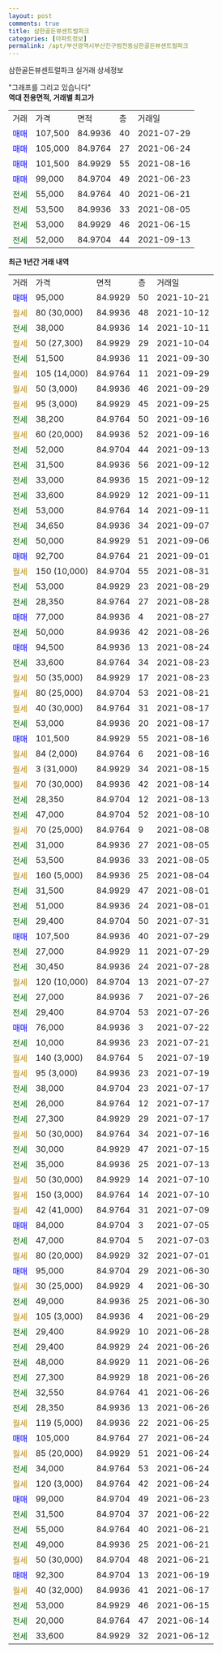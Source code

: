 ```yaml
---
layout: post
comments: true
title: 삼한골든뷰센트럴파크
categories: [아파트정보]
permalink: /apt/부산광역시부산진구범전동삼한골든뷰센트럴파크
---
```


삼한골든뷰센트럴파크 실거래 상세정보

<script type="text/javascript">
  google.charts.load('current', {'packages':['line', 'corechart']});
  google.charts.setOnLoadCallback(drawChart);

  function drawChart() {
    var data = new google.visualization.DataTable();
    data.addColumn('date', '거래일');
    data.addColumn('number', "매매");
    data.addColumn('number', "전세");
    data.addColumn('number', "전매");

    data.addRows([[new Date(Date.parse("2021-10-21")), 95000, null, null], [new Date(Date.parse("2021-10-12")), null, null, null], [new Date(Date.parse("2021-10-11")), null, 38000, null], [new Date(Date.parse("2021-10-04")), null, null, null], [new Date(Date.parse("2021-09-30")), null, 51500, null], [new Date(Date.parse("2021-09-29")), null, null, null], [new Date(Date.parse("2021-09-29")), null, null, null], [new Date(Date.parse("2021-09-25")), null, null, null], [new Date(Date.parse("2021-09-16")), null, 38200, null], [new Date(Date.parse("2021-09-16")), null, null, null], [new Date(Date.parse("2021-09-13")), null, 52000, null], [new Date(Date.parse("2021-09-12")), null, 31500, null], [new Date(Date.parse("2021-09-12")), null, 33000, null], [new Date(Date.parse("2021-09-11")), null, 33600, null], [new Date(Date.parse("2021-09-11")), null, 53000, null], [new Date(Date.parse("2021-09-07")), null, 34650, null], [new Date(Date.parse("2021-09-06")), null, 50000, null], [new Date(Date.parse("2021-09-01")), 92700, null, null], [new Date(Date.parse("2021-08-31")), null, null, null], [new Date(Date.parse("2021-08-29")), null, 53000, null], [new Date(Date.parse("2021-08-28")), null, 28350, null], [new Date(Date.parse("2021-08-27")), 77000, null, null], [new Date(Date.parse("2021-08-26")), null, 50000, null], [new Date(Date.parse("2021-08-24")), 94500, null, null], [new Date(Date.parse("2021-08-23")), null, 33600, null], [new Date(Date.parse("2021-08-23")), null, null, null], [new Date(Date.parse("2021-08-21")), null, null, null], [new Date(Date.parse("2021-08-17")), null, null, null], [new Date(Date.parse("2021-08-17")), null, 53000, null], [new Date(Date.parse("2021-08-16")), 101500, null, null], [new Date(Date.parse("2021-08-16")), null, null, null], [new Date(Date.parse("2021-08-15")), null, null, null], [new Date(Date.parse("2021-08-14")), null, null, null], [new Date(Date.parse("2021-08-13")), null, 28350, null], [new Date(Date.parse("2021-08-10")), null, 47000, null], [new Date(Date.parse("2021-08-08")), null, null, null], [new Date(Date.parse("2021-08-05")), null, 31000, null], [new Date(Date.parse("2021-08-05")), null, 53500, null], [new Date(Date.parse("2021-08-04")), null, null, null], [new Date(Date.parse("2021-08-01")), null, 31500, null], [new Date(Date.parse("2021-08-01")), null, 51000, null], [new Date(Date.parse("2021-07-31")), null, 29400, null], [new Date(Date.parse("2021-07-29")), 107500, null, null], [new Date(Date.parse("2021-07-29")), null, 27000, null], [new Date(Date.parse("2021-07-28")), null, 30450, null], [new Date(Date.parse("2021-07-27")), null, null, null], [new Date(Date.parse("2021-07-26")), null, 27000, null], [new Date(Date.parse("2021-07-26")), null, 29400, null], [new Date(Date.parse("2021-07-22")), 76000, null, null], [new Date(Date.parse("2021-07-21")), null, 10000, null], [new Date(Date.parse("2021-07-19")), null, null, null], [new Date(Date.parse("2021-07-19")), null, null, null], [new Date(Date.parse("2021-07-17")), null, 38000, null], [new Date(Date.parse("2021-07-17")), null, 26000, null], [new Date(Date.parse("2021-07-17")), null, 27300, null], [new Date(Date.parse("2021-07-16")), null, null, null], [new Date(Date.parse("2021-07-15")), null, 30000, null], [new Date(Date.parse("2021-07-13")), null, 35000, null], [new Date(Date.parse("2021-07-10")), null, null, null], [new Date(Date.parse("2021-07-10")), null, null, null], [new Date(Date.parse("2021-07-09")), null, null, null], [new Date(Date.parse("2021-07-05")), 84000, null, null], [new Date(Date.parse("2021-07-03")), null, 47000, null], [new Date(Date.parse("2021-07-01")), null, null, null], [new Date(Date.parse("2021-06-30")), 95000, null, null], [new Date(Date.parse("2021-06-30")), null, null, null], [new Date(Date.parse("2021-06-30")), null, 49000, null], [new Date(Date.parse("2021-06-29")), null, null, null], [new Date(Date.parse("2021-06-28")), null, 29400, null], [new Date(Date.parse("2021-06-26")), null, 29400, null], [new Date(Date.parse("2021-06-26")), null, 48000, null], [new Date(Date.parse("2021-06-26")), null, 27300, null], [new Date(Date.parse("2021-06-26")), null, 32550, null], [new Date(Date.parse("2021-06-26")), null, 28350, null], [new Date(Date.parse("2021-06-25")), null, null, null], [new Date(Date.parse("2021-06-24")), 105000, null, null], [new Date(Date.parse("2021-06-24")), null, null, null], [new Date(Date.parse("2021-06-24")), null, 34000, null], [new Date(Date.parse("2021-06-24")), null, null, null], [new Date(Date.parse("2021-06-23")), 99000, null, null], [new Date(Date.parse("2021-06-22")), null, 31500, null], [new Date(Date.parse("2021-06-21")), null, 55000, null], [new Date(Date.parse("2021-06-21")), null, 49000, null], [new Date(Date.parse("2021-06-21")), null, null, null], [new Date(Date.parse("2021-06-19")), 92300, null, null], [new Date(Date.parse("2021-06-17")), null, null, null], [new Date(Date.parse("2021-06-15")), null, 53000, null], [new Date(Date.parse("2021-06-14")), null, 20000, null], [new Date(Date.parse("2021-06-12")), null, 33600, null]]);

    var options = {
      hAxis: {
        format: 'yyyy/MM/dd'
      },    
      lineWidth: 0,
      pointsVisible: true,    
      title: '최근 1년간 유형별 실거래가 분포',
      legend: { position: 'bottom' }
    };

    var formatter = new google.visualization.NumberFormat({pattern:'###,###'} );
    formatter.format(data, 1);
    formatter.format(data, 2);
    
    setTimeout(function() {
        var chart = new google.visualization.LineChart(document.getElementById('columnchart_material'));
        chart.draw(data, (options));
        document.getElementById('loading').style.display = 'none';
    }, 200);
  }
</script>


<div id="loading" style="z-index:20; display: block; margin-left: 0px">"그래프를 그리고 있습니다"</div>
<div id="columnchart_material" style="width: 95%; margin-left: 0px; display: block"></div>
<!-- contents start -->
<b>역대 전용면적, 거래별 최고가</b>
<table class="sortable">
    <tr>
      <td>거래</td>
      <td>가격</td>
      <td>면적</td>
      <td>층</td>
      <td>거래일</td>
    </tr>
        <tr>
          <td><a style="color: blue">매매</a></td>
          <td>107,500</td>
          <td>84.9936</td>
          <td>40</td>
          <td>2021-07-29</td>
        </tr>            <tr>
          <td><a style="color: blue">매매</a></td>
          <td>105,000</td>
          <td>84.9764</td>
          <td>27</td>
          <td>2021-06-24</td>
        </tr>            <tr>
          <td><a style="color: blue">매매</a></td>
          <td>101,500</td>
          <td>84.9929</td>
          <td>55</td>
          <td>2021-08-16</td>
        </tr>            <tr>
          <td><a style="color: blue">매매</a></td>
          <td>99,000</td>
          <td>84.9704</td>
          <td>49</td>
          <td>2021-06-23</td>
        </tr>        
        <tr>
              <td><a style="color: darkgreen">전세</a></td>
              <td>55,000</td>
              <td>84.9764</td>
              <td>40</td>
              <td>2021-06-21</td>
            </tr>            <tr>
              <td><a style="color: darkgreen">전세</a></td>
              <td>53,500</td>
              <td>84.9936</td>
              <td>33</td>
              <td>2021-08-05</td>
            </tr>            <tr>
              <td><a style="color: darkgreen">전세</a></td>
              <td>53,000</td>
              <td>84.9929</td>
              <td>46</td>
              <td>2021-06-15</td>
            </tr>            <tr>
              <td><a style="color: darkgreen">전세</a></td>
              <td>52,000</td>
              <td>84.9704</td>
              <td>44</td>
              <td>2021-09-13</td>
            </tr>        
    
</table>

<b>최근 1년간 거래 내역</b>

<table class="sortable">
    <tr>
      <td>거래</td>
      <td>가격</td>
      <td>면적</td>
      <td>층</td>
      <td>거래일</td>
    </tr>
    <tr>
      <td><a style="color: blue">매매</a></td>
      <td>95,000</td>
      <td>84.9929</td>
      <td>50</td>
      <td>2021-10-21</td>
    </tr>          <tr>
      <td><a style="color: darkgoldenrod">월세</a></td>
      <td>80 (30,000)</td>
      <td>84.9936</td>
      <td>48</td>
      <td>2021-10-12</td>
    </tr>          <tr>
      <td><a style="color: darkgreen">전세</a></td>
      <td>38,000</td>
      <td>84.9936</td>
      <td>14</td>
      <td>2021-10-11</td>
    </tr>          <tr>
      <td><a style="color: darkgoldenrod">월세</a></td>
      <td>50 (27,300)</td>
      <td>84.9929</td>
      <td>29</td>
      <td>2021-10-04</td>
    </tr>          <tr>
      <td><a style="color: darkgreen">전세</a></td>
      <td>51,500</td>
      <td>84.9936</td>
      <td>11</td>
      <td>2021-09-30</td>
    </tr>          <tr>
      <td><a style="color: darkgoldenrod">월세</a></td>
      <td>105 (14,000)</td>
      <td>84.9764</td>
      <td>11</td>
      <td>2021-09-29</td>
    </tr>          <tr>
      <td><a style="color: darkgoldenrod">월세</a></td>
      <td>50 (3,000)</td>
      <td>84.9936</td>
      <td>46</td>
      <td>2021-09-29</td>
    </tr>          <tr>
      <td><a style="color: darkgoldenrod">월세</a></td>
      <td>95 (3,000)</td>
      <td>84.9929</td>
      <td>45</td>
      <td>2021-09-25</td>
    </tr>          <tr>
      <td><a style="color: darkgreen">전세</a></td>
      <td>38,200</td>
      <td>84.9764</td>
      <td>50</td>
      <td>2021-09-16</td>
    </tr>          <tr>
      <td><a style="color: darkgoldenrod">월세</a></td>
      <td>60 (20,000)</td>
      <td>84.9936</td>
      <td>52</td>
      <td>2021-09-16</td>
    </tr>          <tr>
      <td><a style="color: darkgreen">전세</a></td>
      <td>52,000</td>
      <td>84.9704</td>
      <td>44</td>
      <td>2021-09-13</td>
    </tr>          <tr>
      <td><a style="color: darkgreen">전세</a></td>
      <td>31,500</td>
      <td>84.9936</td>
      <td>56</td>
      <td>2021-09-12</td>
    </tr>          <tr>
      <td><a style="color: darkgreen">전세</a></td>
      <td>33,000</td>
      <td>84.9936</td>
      <td>15</td>
      <td>2021-09-12</td>
    </tr>          <tr>
      <td><a style="color: darkgreen">전세</a></td>
      <td>33,600</td>
      <td>84.9929</td>
      <td>12</td>
      <td>2021-09-11</td>
    </tr>          <tr>
      <td><a style="color: darkgreen">전세</a></td>
      <td>53,000</td>
      <td>84.9764</td>
      <td>14</td>
      <td>2021-09-11</td>
    </tr>          <tr>
      <td><a style="color: darkgreen">전세</a></td>
      <td>34,650</td>
      <td>84.9936</td>
      <td>34</td>
      <td>2021-09-07</td>
    </tr>          <tr>
      <td><a style="color: darkgreen">전세</a></td>
      <td>50,000</td>
      <td>84.9929</td>
      <td>51</td>
      <td>2021-09-06</td>
    </tr>          <tr>
      <td><a style="color: blue">매매</a></td>
      <td>92,700</td>
      <td>84.9764</td>
      <td>21</td>
      <td>2021-09-01</td>
    </tr>          <tr>
      <td><a style="color: darkgoldenrod">월세</a></td>
      <td>150 (10,000)</td>
      <td>84.9704</td>
      <td>55</td>
      <td>2021-08-31</td>
    </tr>          <tr>
      <td><a style="color: darkgreen">전세</a></td>
      <td>53,000</td>
      <td>84.9929</td>
      <td>23</td>
      <td>2021-08-29</td>
    </tr>          <tr>
      <td><a style="color: darkgreen">전세</a></td>
      <td>28,350</td>
      <td>84.9764</td>
      <td>27</td>
      <td>2021-08-28</td>
    </tr>          <tr>
      <td><a style="color: blue">매매</a></td>
      <td>77,000</td>
      <td>84.9936</td>
      <td>4</td>
      <td>2021-08-27</td>
    </tr>          <tr>
      <td><a style="color: darkgreen">전세</a></td>
      <td>50,000</td>
      <td>84.9936</td>
      <td>42</td>
      <td>2021-08-26</td>
    </tr>          <tr>
      <td><a style="color: blue">매매</a></td>
      <td>94,500</td>
      <td>84.9936</td>
      <td>13</td>
      <td>2021-08-24</td>
    </tr>          <tr>
      <td><a style="color: darkgreen">전세</a></td>
      <td>33,600</td>
      <td>84.9764</td>
      <td>34</td>
      <td>2021-08-23</td>
    </tr>          <tr>
      <td><a style="color: darkgoldenrod">월세</a></td>
      <td>50 (35,000)</td>
      <td>84.9929</td>
      <td>17</td>
      <td>2021-08-23</td>
    </tr>          <tr>
      <td><a style="color: darkgoldenrod">월세</a></td>
      <td>80 (25,000)</td>
      <td>84.9704</td>
      <td>53</td>
      <td>2021-08-21</td>
    </tr>          <tr>
      <td><a style="color: darkgoldenrod">월세</a></td>
      <td>40 (30,000)</td>
      <td>84.9764</td>
      <td>31</td>
      <td>2021-08-17</td>
    </tr>          <tr>
      <td><a style="color: darkgreen">전세</a></td>
      <td>53,000</td>
      <td>84.9936</td>
      <td>20</td>
      <td>2021-08-17</td>
    </tr>          <tr>
      <td><a style="color: blue">매매</a></td>
      <td>101,500</td>
      <td>84.9929</td>
      <td>55</td>
      <td>2021-08-16</td>
    </tr>          <tr>
      <td><a style="color: darkgoldenrod">월세</a></td>
      <td>84 (2,000)</td>
      <td>84.9764</td>
      <td>6</td>
      <td>2021-08-16</td>
    </tr>          <tr>
      <td><a style="color: darkgoldenrod">월세</a></td>
      <td>3 (31,000)</td>
      <td>84.9929</td>
      <td>34</td>
      <td>2021-08-15</td>
    </tr>          <tr>
      <td><a style="color: darkgoldenrod">월세</a></td>
      <td>70 (30,000)</td>
      <td>84.9936</td>
      <td>42</td>
      <td>2021-08-14</td>
    </tr>          <tr>
      <td><a style="color: darkgreen">전세</a></td>
      <td>28,350</td>
      <td>84.9704</td>
      <td>12</td>
      <td>2021-08-13</td>
    </tr>          <tr>
      <td><a style="color: darkgreen">전세</a></td>
      <td>47,000</td>
      <td>84.9704</td>
      <td>52</td>
      <td>2021-08-10</td>
    </tr>          <tr>
      <td><a style="color: darkgoldenrod">월세</a></td>
      <td>70 (25,000)</td>
      <td>84.9764</td>
      <td>9</td>
      <td>2021-08-08</td>
    </tr>          <tr>
      <td><a style="color: darkgreen">전세</a></td>
      <td>31,000</td>
      <td>84.9936</td>
      <td>27</td>
      <td>2021-08-05</td>
    </tr>          <tr>
      <td><a style="color: darkgreen">전세</a></td>
      <td>53,500</td>
      <td>84.9936</td>
      <td>33</td>
      <td>2021-08-05</td>
    </tr>          <tr>
      <td><a style="color: darkgoldenrod">월세</a></td>
      <td>160 (5,000)</td>
      <td>84.9936</td>
      <td>25</td>
      <td>2021-08-04</td>
    </tr>          <tr>
      <td><a style="color: darkgreen">전세</a></td>
      <td>31,500</td>
      <td>84.9929</td>
      <td>47</td>
      <td>2021-08-01</td>
    </tr>          <tr>
      <td><a style="color: darkgreen">전세</a></td>
      <td>51,000</td>
      <td>84.9936</td>
      <td>24</td>
      <td>2021-08-01</td>
    </tr>          <tr>
      <td><a style="color: darkgreen">전세</a></td>
      <td>29,400</td>
      <td>84.9704</td>
      <td>50</td>
      <td>2021-07-31</td>
    </tr>          <tr>
      <td><a style="color: blue">매매</a></td>
      <td>107,500</td>
      <td>84.9936</td>
      <td>40</td>
      <td>2021-07-29</td>
    </tr>          <tr>
      <td><a style="color: darkgreen">전세</a></td>
      <td>27,000</td>
      <td>84.9929</td>
      <td>11</td>
      <td>2021-07-29</td>
    </tr>          <tr>
      <td><a style="color: darkgreen">전세</a></td>
      <td>30,450</td>
      <td>84.9936</td>
      <td>24</td>
      <td>2021-07-28</td>
    </tr>          <tr>
      <td><a style="color: darkgoldenrod">월세</a></td>
      <td>120 (10,000)</td>
      <td>84.9704</td>
      <td>13</td>
      <td>2021-07-27</td>
    </tr>          <tr>
      <td><a style="color: darkgreen">전세</a></td>
      <td>27,000</td>
      <td>84.9936</td>
      <td>7</td>
      <td>2021-07-26</td>
    </tr>          <tr>
      <td><a style="color: darkgreen">전세</a></td>
      <td>29,400</td>
      <td>84.9704</td>
      <td>53</td>
      <td>2021-07-26</td>
    </tr>          <tr>
      <td><a style="color: blue">매매</a></td>
      <td>76,000</td>
      <td>84.9936</td>
      <td>3</td>
      <td>2021-07-22</td>
    </tr>          <tr>
      <td><a style="color: darkgreen">전세</a></td>
      <td>10,000</td>
      <td>84.9936</td>
      <td>23</td>
      <td>2021-07-21</td>
    </tr>          <tr>
      <td><a style="color: darkgoldenrod">월세</a></td>
      <td>140 (3,000)</td>
      <td>84.9764</td>
      <td>5</td>
      <td>2021-07-19</td>
    </tr>          <tr>
      <td><a style="color: darkgoldenrod">월세</a></td>
      <td>95 (3,000)</td>
      <td>84.9936</td>
      <td>23</td>
      <td>2021-07-19</td>
    </tr>          <tr>
      <td><a style="color: darkgreen">전세</a></td>
      <td>38,000</td>
      <td>84.9704</td>
      <td>23</td>
      <td>2021-07-17</td>
    </tr>          <tr>
      <td><a style="color: darkgreen">전세</a></td>
      <td>26,000</td>
      <td>84.9764</td>
      <td>12</td>
      <td>2021-07-17</td>
    </tr>          <tr>
      <td><a style="color: darkgreen">전세</a></td>
      <td>27,300</td>
      <td>84.9929</td>
      <td>29</td>
      <td>2021-07-17</td>
    </tr>          <tr>
      <td><a style="color: darkgoldenrod">월세</a></td>
      <td>50 (30,000)</td>
      <td>84.9764</td>
      <td>34</td>
      <td>2021-07-16</td>
    </tr>          <tr>
      <td><a style="color: darkgreen">전세</a></td>
      <td>30,000</td>
      <td>84.9929</td>
      <td>47</td>
      <td>2021-07-15</td>
    </tr>          <tr>
      <td><a style="color: darkgreen">전세</a></td>
      <td>35,000</td>
      <td>84.9936</td>
      <td>25</td>
      <td>2021-07-13</td>
    </tr>          <tr>
      <td><a style="color: darkgoldenrod">월세</a></td>
      <td>50 (30,000)</td>
      <td>84.9929</td>
      <td>14</td>
      <td>2021-07-10</td>
    </tr>          <tr>
      <td><a style="color: darkgoldenrod">월세</a></td>
      <td>150 (3,000)</td>
      <td>84.9764</td>
      <td>14</td>
      <td>2021-07-10</td>
    </tr>          <tr>
      <td><a style="color: darkgoldenrod">월세</a></td>
      <td>42 (41,000)</td>
      <td>84.9764</td>
      <td>31</td>
      <td>2021-07-09</td>
    </tr>          <tr>
      <td><a style="color: blue">매매</a></td>
      <td>84,000</td>
      <td>84.9704</td>
      <td>3</td>
      <td>2021-07-05</td>
    </tr>          <tr>
      <td><a style="color: darkgreen">전세</a></td>
      <td>47,000</td>
      <td>84.9704</td>
      <td>5</td>
      <td>2021-07-03</td>
    </tr>          <tr>
      <td><a style="color: darkgoldenrod">월세</a></td>
      <td>80 (20,000)</td>
      <td>84.9929</td>
      <td>32</td>
      <td>2021-07-01</td>
    </tr>          <tr>
      <td><a style="color: blue">매매</a></td>
      <td>95,000</td>
      <td>84.9704</td>
      <td>29</td>
      <td>2021-06-30</td>
    </tr>          <tr>
      <td><a style="color: darkgoldenrod">월세</a></td>
      <td>30 (25,000)</td>
      <td>84.9929</td>
      <td>4</td>
      <td>2021-06-30</td>
    </tr>          <tr>
      <td><a style="color: darkgreen">전세</a></td>
      <td>49,000</td>
      <td>84.9936</td>
      <td>25</td>
      <td>2021-06-30</td>
    </tr>          <tr>
      <td><a style="color: darkgoldenrod">월세</a></td>
      <td>105 (3,000)</td>
      <td>84.9936</td>
      <td>4</td>
      <td>2021-06-29</td>
    </tr>          <tr>
      <td><a style="color: darkgreen">전세</a></td>
      <td>29,400</td>
      <td>84.9929</td>
      <td>10</td>
      <td>2021-06-28</td>
    </tr>          <tr>
      <td><a style="color: darkgreen">전세</a></td>
      <td>29,400</td>
      <td>84.9929</td>
      <td>24</td>
      <td>2021-06-26</td>
    </tr>          <tr>
      <td><a style="color: darkgreen">전세</a></td>
      <td>48,000</td>
      <td>84.9929</td>
      <td>11</td>
      <td>2021-06-26</td>
    </tr>          <tr>
      <td><a style="color: darkgreen">전세</a></td>
      <td>27,300</td>
      <td>84.9929</td>
      <td>18</td>
      <td>2021-06-26</td>
    </tr>          <tr>
      <td><a style="color: darkgreen">전세</a></td>
      <td>32,550</td>
      <td>84.9764</td>
      <td>41</td>
      <td>2021-06-26</td>
    </tr>          <tr>
      <td><a style="color: darkgreen">전세</a></td>
      <td>28,350</td>
      <td>84.9936</td>
      <td>13</td>
      <td>2021-06-26</td>
    </tr>          <tr>
      <td><a style="color: darkgoldenrod">월세</a></td>
      <td>119 (5,000)</td>
      <td>84.9936</td>
      <td>22</td>
      <td>2021-06-25</td>
    </tr>          <tr>
      <td><a style="color: blue">매매</a></td>
      <td>105,000</td>
      <td>84.9764</td>
      <td>27</td>
      <td>2021-06-24</td>
    </tr>          <tr>
      <td><a style="color: darkgoldenrod">월세</a></td>
      <td>85 (20,000)</td>
      <td>84.9929</td>
      <td>51</td>
      <td>2021-06-24</td>
    </tr>          <tr>
      <td><a style="color: darkgreen">전세</a></td>
      <td>34,000</td>
      <td>84.9764</td>
      <td>53</td>
      <td>2021-06-24</td>
    </tr>          <tr>
      <td><a style="color: darkgoldenrod">월세</a></td>
      <td>120 (3,000)</td>
      <td>84.9764</td>
      <td>42</td>
      <td>2021-06-24</td>
    </tr>          <tr>
      <td><a style="color: blue">매매</a></td>
      <td>99,000</td>
      <td>84.9704</td>
      <td>49</td>
      <td>2021-06-23</td>
    </tr>          <tr>
      <td><a style="color: darkgreen">전세</a></td>
      <td>31,500</td>
      <td>84.9704</td>
      <td>37</td>
      <td>2021-06-22</td>
    </tr>          <tr>
      <td><a style="color: darkgreen">전세</a></td>
      <td>55,000</td>
      <td>84.9764</td>
      <td>40</td>
      <td>2021-06-21</td>
    </tr>          <tr>
      <td><a style="color: darkgreen">전세</a></td>
      <td>49,000</td>
      <td>84.9936</td>
      <td>25</td>
      <td>2021-06-21</td>
    </tr>          <tr>
      <td><a style="color: darkgoldenrod">월세</a></td>
      <td>50 (30,000)</td>
      <td>84.9704</td>
      <td>48</td>
      <td>2021-06-21</td>
    </tr>          <tr>
      <td><a style="color: blue">매매</a></td>
      <td>92,300</td>
      <td>84.9704</td>
      <td>13</td>
      <td>2021-06-19</td>
    </tr>          <tr>
      <td><a style="color: darkgoldenrod">월세</a></td>
      <td>40 (32,000)</td>
      <td>84.9936</td>
      <td>41</td>
      <td>2021-06-17</td>
    </tr>          <tr>
      <td><a style="color: darkgreen">전세</a></td>
      <td>53,000</td>
      <td>84.9929</td>
      <td>46</td>
      <td>2021-06-15</td>
    </tr>          <tr>
      <td><a style="color: darkgreen">전세</a></td>
      <td>20,000</td>
      <td>84.9764</td>
      <td>47</td>
      <td>2021-06-14</td>
    </tr>          <tr>
      <td><a style="color: darkgreen">전세</a></td>
      <td>33,600</td>
      <td>84.9929</td>
      <td>32</td>
      <td>2021-06-12</td>
    </tr>      </table>
<!-- contents end -->    

